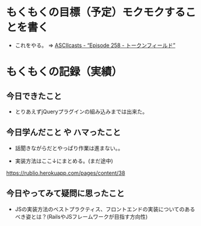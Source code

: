 # もくもくの目標（予定）モクモクすることを書く

* これをやる。 => [ASCIIcasts - “Episode 258 - トークンフィールド”](http://ja.asciicasts.com/episodes/258-token-fields)

# もくもくの記録（実績）

## 今日できたこと

* とりあえずjQueryプラグインの組み込みまでは出来た。

## 今日学んだこと や ハマったこと

* 話聞きながらだとやっぱり作業は進まない。。

* 実装方法はここ↓にまとめる。(まだ途中)

https://rublio.herokuapp.com/pages/content/38

## 今日やってみて疑問に思ったこと

* JSの実装方法のベストプラクティス、フロントエンドの実装についてのあるべき姿とは？(RailsやJSフレームワークが目指す方向性)
